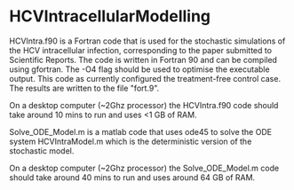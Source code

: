 # HCVIntracellularModelling
HCVIntra.f90 is a Fortran code that is used for the stochastic simulations of the HCV intracellular infection, corresponding to the paper submitted to Scientific Reports. The code is written in Fortran 90 and can be compiled using gfortran. The -O4 flag should be used to optimise the executable output. This code as currently configured the treatment-free control case. The results are written to the file "fort.9".

On a desktop computer (~2Ghz processor) the HCVIntra.f90 code should take around 10 mins to run and uses <1 GB of RAM.

Solve_ODE_Model.m is a matlab code that uses ode45 to solve the ODE system HCVIntraModel.m which is the deterministic version of the stochastic model.

On a desktop computer (~2Ghz processor) the Solve_ODE_Model.m code should take around 40 mins to run and uses around 64 GB of RAM.
